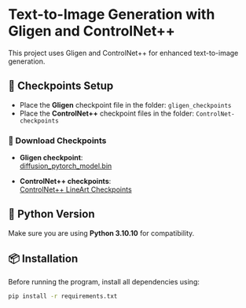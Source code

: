 # Text-to-Image Generation with Gligen and ControlNet++

This project uses Gligen and ControlNet++ for enhanced text-to-image generation.

## 📁 Checkpoints Setup

- Place the **Gligen** checkpoint file in the folder: `gligen_checkpoints`
- Place the **ControlNet++** checkpoint files in the folder: `ControlNet-checkpoints`

### 🔗 Download Checkpoints

- **Gligen checkpoint**:  
  [diffusion_pytorch_model.bin](https://huggingface.co/gligen/gligen-generation-text-image-box/blob/main/diffusion_pytorch_model.bin)

- **ControlNet++ checkpoints**:  
  [ControlNet++ LineArt Checkpoints](https://huggingface.co/limingcv/reward_controlnet/tree/main/checkpoints/lineart)

## 🐍 Python Version

Make sure you are using **Python 3.10.10** for compatibility.

## 📦 Installation

Before running the program, install all dependencies using:

```bash
pip install -r requirements.txt
